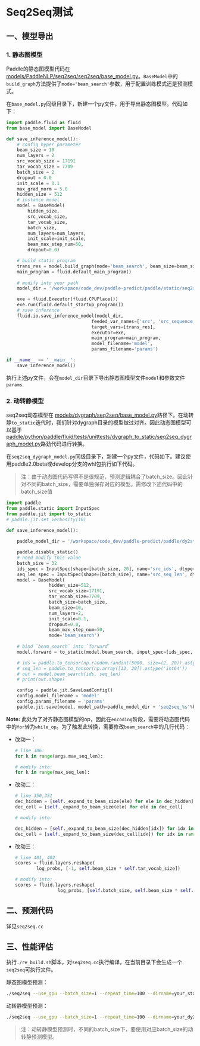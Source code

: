 # Seq2Seq测试

## 一、模型导出

### 1. 静态图模型
Paddle的静态图模型代码在 [models/PaddleNLP/seq2seq/seq2seq/base_model.py]()。`BaseModel`中的`build_graph`方法提供了`mode='beam_search'`参数，用于配置训练模式还是预测模式。

在`base_model.py`同级目录下，新建一个py文件，用于导出静态图模型。代码如下：
```python
import paddle.fluid as fluid
from base_model import BaseModel

def save_inference_model():
    # config hyper parameter
    beam_size = 10
    num_layers = 2
    src_vocab_size = 17191
    tar_vocab_size = 7709
    batch_size = 2
    dropout = 0.0
    init_scale = 0.1
    max_grad_norm = 5.0
    hidden_size = 512
    # instance model
    model = BaseModel(
        hidden_size,
        src_vocab_size,
        tar_vocab_size,
        batch_size,
        num_layers=num_layers,
        init_scale=init_scale,
        beam_max_step_num=50,
        dropout=0.0)

    # build static program
    trans_res = model.build_graph(mode='beam_search', beam_size=beam_size)
    main_program = fluid.default_main_program()
    
    # modify into your path
    model_dir = '/workspace/code_dev/paddle-predict/paddle/static/seq2seq'

    exe = fluid.Executor(fluid.CPUPlace())
    exe.run(fluid.default_startup_program())
    # save inference
    fluid.io.save_inference_model(model_dir, 
                                feeded_var_names=['src', 'src_sequence_length'], 
                                target_vars=[trans_res], 
                                executor=exe,
                                main_program=main_program,
                                model_filename='model',
                                params_filename='params')

if __name__ == '__main__':
    save_inference_model()
```

执行上述py文件，会在`model_dir`目录下导出静态图模型文件`model`和参数文件`params`.

### 2. 动转静模型
seq2seq动态模型在 [models/dygraph/seq2seq/base_model.py]()路径下。在动转静`to_static`迭代时，我们针对dygraph目录的模型做过对齐。因此动态图模型可以基于 [paddle/python/paddle/fluid/tests/unittests/dygraph_to_static/seq2seq_dygraph_model.py]()路劲代码进行转换。

在`seq2seq_dygraph_model.py`同级目录下，新建一个py文件，代码如下。建议使用paddle2.0beta或develop分支的whl包执行如下代码。

> 注：由于动态图代码写得不是很规范，预测逻辑耦合了batch_size。因此针对不同的batch_size，需要单独保存对应的模型。需修改下述代码中的batch_size值

```python
import paddle
from paddle.static import InputSpec
from paddle.jit import to_static
# paddle.jit.set_verbosity(10)

def save_inference_model():
    
    paddle_model_dir = '/workspace/code_dev/paddle-predict/paddle/dy2stat/'

    paddle.disable_static()
    # need modify this value
    batch_size = 32
    ids_spec = InputSpec(shape=[batch_size, 20], name='src_ids', dtype='int64')
    seq_len_spec = InputSpec(shape=[batch_size], name='src_seq_len', dtype='int64')
    model = BaseModel(
                hidden_size=512,
                src_vocab_size=17191,
                tar_vocab_size=7709,
                batch_size=batch_size, 
                beam_size=10,
                num_layers=2,
                init_scale=0.1,
                dropout=0.0,
                beam_max_step_num=50,
                mode='beam_search')
    
    # bind `beam_search` into `forward`
    model.forward = to_static(model.beam_search, input_spec=[ids_spec, seq_len_spec])

    # ids = paddle.to_tensor(np.random.randint(5000, size=(2, 20)).astype('int64'))
    # seq_len = paddle.to_tensor(np.array([13, 20]).astype('int64'))
    # out = model.beam_search(ids, seq_len)
    # print(out.shape)

    config = paddle.jit.SaveLoadConfig()
    config.model_filename = 'model'
    config.params_filename = 'params'
    paddle.jit.save(model, model_path=paddle_model_dir + 'seq2seq_%s'%batch_size,input_spec=[ids_spec, seq_len_spec], configs=config)
```


**Note:**
此处为了对齐静态图模型的op，因此在`encoding`阶段，需要将动态图代码中的`for`转为`while_op`。为了触发此转换，需要修改`beam_search`中的几行代码：

+ 改动一：
    ```python
    # line 306:
    for k in range(args.max_seq_len):

    # modify into:
    for k in range(max_seq_len):
    ```

+ 改动二：
    ```python
    # line 350,351
    dec_hidden = [self._expand_to_beam_size(ele) for ele in dec_hidden]
    dec_cell = [self._expand_to_beam_size(ele) for ele in dec_cell]

    # modify into:

    dec_hidden = [self._expand_to_beam_size(dec_hidden[idx]) for idx in range(self.num_layers)]
    dec_cell = [self._expand_to_beam_size(dec_cell[idx]) for idx in range(self.num_layers)]
    ```

+ 改动三：
    ```python
    # line 401, 402
    scores = fluid.layers.reshape(
            log_probs, [-1, self.beam_size * self.tar_vocab_size])

    # modify into:
    scores = fluid.layers.reshape(
                    log_probs, [self.batch_size, self.beam_size * self.tar_vocab_size])
    ```


## 二、预测代码
详见`seq2seq.cc`

## 三、性能评估
执行`./re_build.sh`脚本，对`seq2seq.cc`执行编译，在当前目录下会生成一个`seq2seq`可执行文件。

静态图模型预测：
```bash
./seq2seq --use_gpu --batch_size=1 --repeat_time=100 --dirname=your_static_seq2seq_model_path
```

动转静模型预测：
```bash
./seq2seq --use_gpu --batch_size=1 --repeat_time=100 --dirname=your_dy2stat_seq2seq_model_path
```

> 注：动转静模型预测时，不同的batch_size下，要使用对应batch_size的动转静预测模型。